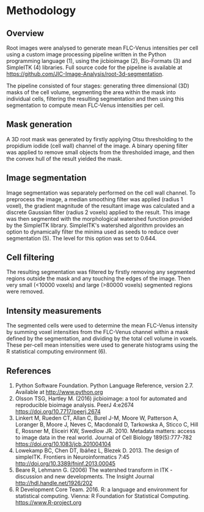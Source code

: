 # Methodology

## Overview

Root images were analysed to generate mean FLC-Venus intensities per cell using
a custom image processing pipeline written in the Python programming language
(1), using the jicbioimage (2), Bio-Formats (3) and SimpleITK (4) libraries.
Full source code for the pipeline is available at
https://github.com/JIC-Image-Analysis/root-3d-segmentation.

The pipeline consisted of four stages: generating three dimensional (3D) masks
of the cell volume, segmenting the area within the mask into individual cells,
filtering the resulting segmentation and then using this segmentation to
compute mean FLC-Venus intensities per cell.

## Mask generation

A 3D root mask was generated by firstly applying Otsu thresholding to the
propidium iodide (cell wall) channel of the image. A binary opening filter was
applied to remove small objects from the thresholded image, and then the convex
hull of the result yielded the mask.

## Image segmentation

Image segmentation was separately performed on the cell wall channel. To
preprocess the image, a median smoothing filter was applied (radius 1 voxel),
the gradient magnitude of the resultant image was calculated and a discrete
Gaussian filter (radius 2 voxels) applied to the result. This image was then
segmented with the morphological watershed function provided by the SimpleITK
library. SimpleITK's watershed algorithm provides an option to dynamically
filter the minima used as seeds to reduce over segmentation (5). The level
for this option was set to 0.644.

## Cell filtering

The resulting segmentation was filtered by firstly removing any segmented
regions outside the mask and any touching the edges of the image. Then very
small (<10000 voxels) and large (>80000 voxels) segmented regions were removed.

## Intensity measurements

The segmented cells were used to determine the mean FLC-Venus intensity by
summing voxel intensities from the FLC-Venus channel within a mask defined by
the segmentation, and dividing by the total cell volume in voxels. These
per-cell mean intensities were used to generate histograms using the R
statistical computing environment (6).

## References

1. Python Software Foundation. Python Language Reference, version 2.7.
   Available at http://www.python.org
2. Olsson TSG, Hartley M. (2016) jicbioimage: a tool for automated and
   reproducible bioimage analysis. PeerJ 4:e2674
   https://doi.org/10.7717/peerj.2674
3. Linkert M, Rueden CT, Allan C, Burel J-M, Moore W, Patterson A, Loranger B,
   Moore J, Neves C, Macdonald D, Tarkowska A, Sticco C, Hill E, Rossner M,
   Eliceiri KW, Swedlow JR. 2010. Metadata matters: access to image data in the
   real world. Journal of Cell Biology 189(5):777-782
   https://doi.org/10.1083/jcb.201004104
4. Lowekamp BC, Chen DT, Ibáñez L, Blezek D. 2013. The design of simpleITK.
   Frontiers in Neuroinformatics 7:45
   http://doi.org/10.3389/fninf.2013.00045
5. Beare R, Lehmann G. (2006) The watershed transform in ITK - discussion and
   new developments.
   The Insight Journal
   http://hdl.handle.net/1926/202
6. R Development Core Team. 2016. R: a language and environment for statistical
   computing. Vienna: R Foundation for Statistical Computing.
   https://www.R-project.org
